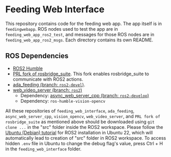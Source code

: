 # Feeding Web Interface

This repository contains code for the feeding web app. The app itself is in `feedingwebapp`. ROS nodes used to test the app are in `feeding_web_app_ros2_test`, and messages for those ROS nodes are in `feeding_web_app_ros2_msgs`. Each directory contains its own README.

## ROS Dependencies
- [ROS2 Humble](https://docs.ros.org/en/humble/Installation.html)
- [PRL fork of rosbridge_suite](https://github.com/personalrobotics/rosbridge_suite). This fork enables rosbridge_suite to communicate with ROS2 actions.
- [ada_feeding (branch: `ros2-devel`)](https://github.com/personalrobotics/ada_feeding/tree/ros2-devel).
- [web_video_server (branch: `ros2`)](https://github.com/RobotWebTools/web_video_server/tree/ros2)
    - Dependency: [async_web_server_cpp (branch: `ros2-develop`)](https://github.com/fkie/async_web_server_cpp)
    - Dependency: `ros-humble-vision-opencv`
    
All these repositories of `feeding_web_interface`, `ada_feeding`, `async_web_server_cpp`, `vision_opencv`, `web_video_server`, and `PRL fork of rosbridge_suite` as mentioned above should be downloaded using `git clone ...` in the "src" folder inside the ROS2 workspace. Please follow the [Ubuntu (Debian) tutorial](https://docs.ros.org/en/humble/Installation/Ubuntu-Install-Debians.html) for ROS2 installation in Ubuntu 22, which will automatically lead to creation of "src" folder in ROS2 workspace. To access hidden `.env` file in Ubuntu to change the debug flag's value, press Ctrl + H in the `feeding_web_interface` folder. 
